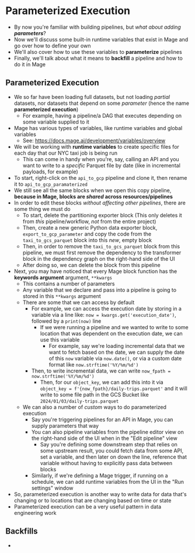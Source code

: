 # Parameterized Execution
- By now you're familiar with building pipelines, but *what about adding **parameters***? 
- Now we'll discuss some built-in runtime variables that exist in Mage and go over how to define your own
- We'll also cover how to use these variables to **parameterize** pipelines
- Finally, we'll talk about what it means to **backfill** a pipeline and how to do it in Mage

## Parameterized Execution
- We so far have been loading full datasets, but not loading *partial* datasets, nor datasets that depend on some *parameter* (hence the name **parameterized execution**)
    - For example, having a pipeline/a DAG that executes depending on some variable supplied to it
- Mage has various types of variables, like runtime variables and global variables
    - See: https://docs.mage.ai/development/variables/overview
- We will be working with **runtime variables** to create specific files for each day that our NYC taxi job is being run
    - This can come in handy when you're, say, calling an API and you want to write to a *specific* Parquet file by date (like in incremental payloads, for example)
- To start, right-click on the `api_to_gcp` pipeline and clone it, then rename it to `api_to_gcp_paramaterized`
- We still see all the same blocks when we open this copy pipeline, **because in Mage, blocks are *shared* across resources/pipelines**
- In order to edit these blocks *without affecting other pipelines*, there are some thing we must do
    - To start, delete the partitioning exporter block (This only deletes it from *this* pipeline/workflow, *not* from the entire project)
    - Then, create a new generic Python data exporter block, `export_to_gcp_parameter` and copy the code from the `taxi_to_gcs_parquet` block into this *new*, empty block
    - Then, in order to remove the `taxi_to_gcs_parquet` block from this pipeline, we must first remove the dependency to the transformer block in the dependency graph on the right-hand side of the UI
    - After doing so, we can delete the block from this pipeline
- Next, you may have noticed that every Mage block function has the **keywords argument** argument, `**kwargs`
    - This contains a number of parameters
    - Any variable that we declare and pass into a pipeline is going to stored in this `**kwargs` argument
    - There are some that we can access by default
        - For example, we can access the execution date by storing in a variable via a line like: `now = kwargs.get('execution_date')`, followed by a `print(now)` line
            - If we were running a pipeline and we wanted to write to some location that was dependent on the execution date, we can use this variable
                - For example, say we're loading incremental data that we want to fetch based on the date, we can supply the date of this `now` variable via `now.date()`, or via a custom date format like `now.strftime('%Y/%m/%d')`
        - Then, to write incremental data, we can write `now_fpath = now.strftime('%Y/%m/%d')`
            - Then, for our `object_key`, we can add this into it via `object_key = f'{now_fpath}/daily-trips.parquet'` and it will write to some file path in the GCS Bucket like `2024/01/03/daily-trips.parquet`
    - We can also a number of *custom* ways to do parameterized execution
        - Say you're triggering pipelines for an API in Mage, you can supply parameters that way
        - You can also pipeline variables from the pipeline editor view on the right-hand side of the UI when in the "Edit pipeline" view
            - Say you're defining some downstream step that relies on some upstream result, you could fetch data from some API, set a variable, and then later on down the line, reference that variable without having to explicitly pass data between blocks
        - Similarly, if we're defining a Mage trigger, if running on a schedule, we can add runtime variables from the UI in the "Run settings" window
- So, parameterized execution is another way to write data for data that's changing or to locations that are changing based on time or state
- Parameterized execution can be a very useful pattern in data engineering work

## Backfills
- 